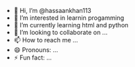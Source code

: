 - 👋 Hi, I’m @hassaankhan113
- 👀 I’m interested in learnin progamming 
- 🌱 I’m currently learning html and python
- 💞️ I’m looking to collaborate on ...
- 📫 How to reach me ...
- 😄 Pronouns: ...
- ⚡ Fun fact: ...

<!---
hassaankhan113/hassaankhan113 is a ✨ special ✨ repository because its `README.md` (this file) appears on your GitHub profile.
You can click the Preview link to take a look at your changes.
--->
